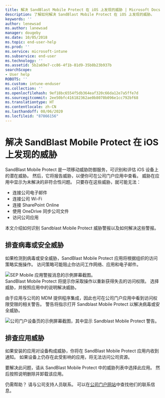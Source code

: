 ```yaml
---
title: 解决 SandBlast Mobile Protect 在 iOS 上发现的威胁 | Microsoft Docs
description: 了解如何解决 SandBlast Mobile Protect 在 iOS 上发现的威胁。
keywords: ''
author: lenewsad
ms.author: lanewsad
manager: dougeby
ms.date: 10/05/2018
ms.topic: end-user-help
ms.prod: ''
ms.service: microsoft-intune
ms.subservice: end-user
ms.technology: ''
ms.assetid: 5b2a69e7-cc86-4f1b-81d9-35b8b23b937b
searchScope:
- User help
ROBOTS: ''
ms.custom: intune-enduser
ms.collection: ''
ms.openlocfilehash: 9ef18bc6554f5db364eaf320c66da12e7a5ffe7d
ms.sourcegitcommit: 2ee50bfc416182362ae0b8070b096e1cc792bf68
ms.translationtype: HT
ms.contentlocale: zh-CN
ms.lasthandoff: 08/06/2020
ms.locfileid: "87866156"
---
```

# <a name="resolve-a-threat-found-by-sandblast-mobile-protect-on-ios"></a>解决 SandBlast Mobile Protect 在 iOS 上发现的威胁

SandBlast Mobile Protect 是一项移动威胁防御服务，可识别和评估 iOS 设备上的潜在威胁。 然后，它将报告威胁，以便你可在公司门户应用中查看。 威胁在应用中显示为未解决的非符合性问题。 只要存在这些威胁，就可能无法：   

* 连接公司电子邮件
* 连接公司 Wi-Fi
* 连接 SharePoint Online
* 使用 OneDrive 同步公司文件
* 访问公司应用

本文介绍如何识别 Sandblast Mobile Protect 威胁警报以及如何解决这些警报。  

## <a name="troubleshoot-virus-or-security-threat"></a>排查病毒或安全威胁  
如果检测到病毒或安全威胁，SandBlast Mobile Protect 应用将根据组织的访问策略实施操作。 访问策略可能阻止你访问工作网络、应用和电子邮件。  

![SEP Mobile 应用警报消息的示例屏幕截图。](./media/skycure-list-of-potential-issues-android.png)  
SandBlast Mobile Protect 将提示你采取操作以重新获得失去的访问权限。 选择威胁，并按照应用中的说明解决威胁。

由于应用与公司的 MDM 提供程序集成，因此也可在公司门户应用中看到访问权限受限的相关警告。 警告将指示打开 Sandblast Mobile Protect 以解决病毒或安全威胁。  

  ![公司门户设备页的示例屏幕截图，其中显示 Sandblast Mobile Protect 警告。](./media/CP-lookout-virus-banner-1808.png)  

## <a name="troubleshoot-an-app-threat"></a>排查应用威胁  

如果安装的应用对设备构成威胁，你将在 SandBlast Mobile Protect 应用内收到通知。 如果设备上仍存在此受影响的应用，将无法访问公司资源。  

要解决此问题，请从 SandBlast Mobile Protect 中的威胁列表中选择此应用。 然后按照说明删除并卸载该应用。  

仍需帮助？ 请与公司支持人员联系。 可以在[公司门户网站](https://go.microsoft.com/fwlink/?linkid=2010980)中查找他们的联系信息。  
